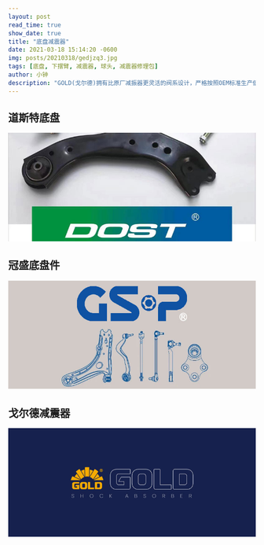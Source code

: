```yaml
---
layout: post
read_time: true
show_date: true
title: "底盘减震器"
date: 2021-03-18 15:14:20 -0600
img: posts/20210318/gedjzq3.jpg
tags: [底盘, 下摆臂, 减震器, 球头, 减震器修理包]
author: 小钟
description: "GOLD(戈尔德)拥有比原厂减振器更灵活的阀系设计，严格按照OEM标准生产低磨耗、高寿命的减振器，使座驾更安全，更舒适，更具有操控性能，带来极具性价比的乘车体验。"
---
```


## 道斯特底盘
![道斯特底盘](./assets/img/posts/20210318/DST.jpg)

## 冠盛底盘件
![冠盛底盘件](./assets/img/posts/20210318/GSDP.jpg)

## 戈尔德减震器
![戈尔德减震器](./assets/img/posts/20210318/gedjzq1.jpg)
